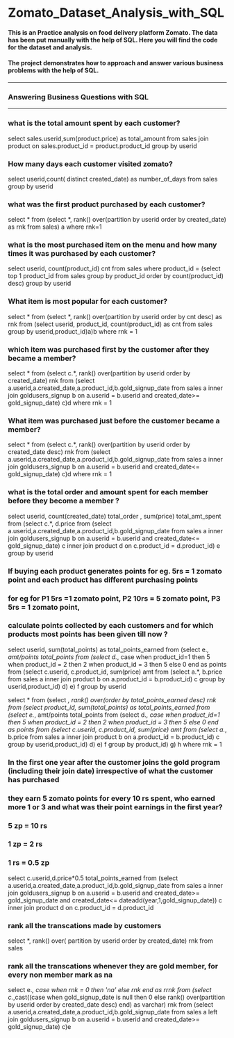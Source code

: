 # Zomato_Dataset_Analysis_with_SQL
#### This is an Practice analysis on food delivery platform Zomato. The data has been put manually with the help of SQL. Here you will find the code for the dataset and analysis.
#### The project demonstrates how to approach and answer various business problems with the help of SQL.

---
### Answering Business Questions with SQL
---
### what is the total amount spent by each customer? 

select sales.userid,sum(product.price) as total_amount
from sales
join product on sales.product_id = product.product_id
group by userid

### How many days each customer visited zomato? 

select userid,count( distinct created_date) as number_of_days
from sales
group by userid

### what was the first product purchased by each customer? 

select * from
(select *, rank() over(partition by userid order by created_date) as rnk from sales) a where rnk=1

### what is the most purchased item on the menu and how many times it was purchased by each customer? 

select userid, count(product_id) cnt from sales where product_id =
(select top 1 product_id from sales group by product_id order by count(product_id) desc)
group by userid

### What item is most popular for each customer? 

select * from
(select *, rank() over(partition by userid order by cnt desc) as rnk from
(select userid, product_id, count(product_id) as cnt from sales group by userid,product_id)a)b
where rnk = 1

### which item was purchased first by the customer after they became a member? 

select * from
(select c.*, rank() over(partition by userid order by created_date) rnk from
(select a.userid,a.created_date,a.product_id,b.gold_signup_date from sales a
inner join goldusers_signup b on a.userid = b.userid and created_date>= gold_signup_date) c)d where rnk = 1

### What item was purchased just before the customer became a member? 

select * from
(select c.*, rank() over(partition by userid order by created_date desc) rnk from
(select a.userid,a.created_date,a.product_id,b.gold_signup_date from sales a
inner join goldusers_signup b on a.userid = b.userid and created_date<= gold_signup_date) c)d where rnk = 1

### what is the total order and amount spent for each member before they become a member ?

select userid, count(created_date) total_order , sum(price) total_amt_spent from
(select c.*, d.price from
(select a.userid,a.created_date,a.product_id,b.gold_signup_date from sales a
inner join goldusers_signup b on a.userid = b.userid and created_date<= gold_signup_date) c inner join product d on c.product_id = d.product_id) e
group by userid

### If buying each product generates points for eg. 5rs = 1 zomato point and each product has different purchasing points 
### for eg for P1 5rs =1 zomato point, P2 10rs = 5 zomato point, P3 5rs = 1 zomato point,
  
 ### calculate points collected by each customers and for which products most points has been given till now ? 

select userid, sum(total_points) as total_points_earned from
(select e.*, amt/points total_points from
(select d.*, case when product_id=1 then 5 when product_id = 2 then 2 when product_id = 3 then 5 else 0 end as points from
(select c.userid, c.product_id, sum(price) amt from
(select a.*, b.price from sales a inner join product b on a.product_id = b.product_id) c
group by userid,product_id) d) e) f group by userid


select * from
(select *, rank() over(order by total_points_earned desc) rnk from
(select product_id, sum(total_points) as total_points_earned from
(select e.*, amt/points total_points from
(select d.*, case when product_id=1 then 5 when product_id = 2 then 2 when product_id = 3 then 5 else 0 end as points from
(select c.userid, c.product_id, sum(price) amt from
(select a.*, b.price from sales a inner join product b on a.product_id = b.product_id) c
group by userid,product_id) d) e) f group by product_id) g) h where rnk = 1

### In the first one year after the customer joins the gold program (including their join date) irrespective of what the customer has purchased
### they earn 5 zomato points for every 10 rs spent, who earned more 1 or 3 and what was their point earnings in the first year?

### 5 zp = 10 rs
### 1 zp = 2 rs
### 1 rs = 0.5 zp


select c.userid,d.price*0.5 total_points_earned from 
(select a.userid,a.created_date,a.product_id,b.gold_signup_date from sales a
inner join goldusers_signup b on a.userid = b.userid and created_date>= gold_signup_date and created_date<= dateadd(year,1,gold_signup_date)) c 
inner join product d on c.product_id = d.product_id

### rank all the transcations made by customers 

select *, rank() over( partition by userid order by created_date) rnk from sales

### rank all the transcations whenever they are gold member, for every non member mark as na 

select e.*, case when rnk = 0 then 'na' else rnk end as rrnk from
(select c.*,cast((case when gold_signup_date is null then 0 else rank() over(partition by userid order by created_date desc) end) as varchar) rnk from
(select a.userid,a.created_date,a.product_id,b.gold_signup_date from sales a
left join goldusers_signup b on a.userid = b.userid and created_date>= gold_signup_date) c)e
